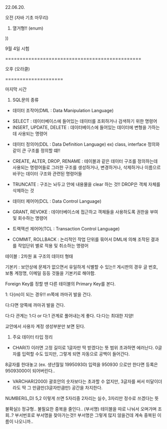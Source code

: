 22.06.20.

오전 (자바 기초 마무리)
1. 열거형!! (enum)


)) 

9월 4일 시험


===============================================

오후 (오라클)


====================

마지막 시간




1. SQL문의 종류

* 데이터 조작어(DML : Data Manipulation Language) 
 - SELECT : 데이터베이스에 들어있는 데이터를 조회하거나 검색하기 위한 명령어
 - INSERT, UPDATE, DELETE : 데이터베이스에 들어있는 데이터에 변형을 가하는데 사용되는 명령어


* 데이터 정의어(DDL : Data Definition Language) ex) class, interface 정의와 같이 큰 구조를 정의할 떄!!
 - CREATE, ALTER, DROP, RENAME : 테이블과 같은 데이터 구조를 정의하는데 사용되는 명령어들로
   그러한 구조를 생성하거나, 변경하거나, 삭제하거나 이름으르 바꾸는 데이터 구조와 관련된 명령어들
 + TRUNCATE : 구조는 놔두고 안에 내용물을 clear 하는 것!!
        DROP은 객체 자체를 삭제하는 것


* 데이터 제어어(DCL : Data Control Language)
 - GRANT, REVOKE : 데이터베이스에 접근하고 객체들을 사용하도록 권한을 부여 및 회수하는 명령어


* 트랙잭션 제어어(TCL : Transaction Control Language)
 - COMMIT, ROLLBACK : 논리적인 작업 단위를 묶어서 DML에 의해 조작된 결과를 작업단위 별로 적용 및 취소하는 명령어



테이블 : 2차원 표 구조의 데이터 형태

기본키 : 보안상에 문제가 없으면서 유일하게 식별할 수 있는!!
게시판의 경우 글 번호, 보통 계정명, 이메일 등등 것들을 기본키로 해야함.


Foreign Key를 정할 땐 다른 테이블의 Primary Key를 본다.

1: 다(m)이 되는 경우!! m쪽에 까마귀 발을 건다.

다:다면 양쪽에 까마귀 발을 건다.

다:다 관계는 1:다 or 다:1 관계로 풀어내는게 좋다. 다:다는 최대한 지양!

교안에서 사용자 계정 생성부분만 보면 된다.



1. 주요 데이터 타입 정리

* CHAR(1) 이러면 고정 길이로 1글자만 딱 받겠다는 뜻 범위 초과하면 에러난다.
0글자를 입력할 수도 있지만, 그렇게 되면 자동으로 공백이 들어간다.

8글자를 한대놓고 (ex. 생년월일 19950930)
입력을 950930 으로만 한다면 등록은 95093000이 되어버린다..


* VARCHAR(2000) 
 괄호안의 숫자보다는 초과할 수 없지만, 3글자를 써서 미달이더라도 딱 그 만큼만(3글자만큼만) 공간을 차지한다.

NUMBER(L,D) 5,2 이렇게 쓰면 5자리중 2자리는 실수, 3자리만 정수로 쓰겠다는 뜻


불확실))
정규형.. 불필요한 중복을 줄인다.. (부서명) 테이블을 따로 나눠서 오며가며 조회..?
부서번호로 부서명을 찾아가는것!! 부서명은 그렇게 많지 않을건데 계속 중복된 이름이 나오니까..